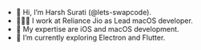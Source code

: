 - 👋 Hi, I’m Harsh Surati (@lets-swapcode).
- 👨🏻‍💻 I work at Reliance Jio as Lead macOS developer.
- 💞️ My expertise are iOS and macOS development.
- 🌱 I’m currently exploring Electron and Flutter. 

<!---
lets-swapcode/lets-swapcode is a ✨ special ✨ repository because its `README.md` (this file) appears on your GitHub profile.
You can click the Preview link to take a look at your changes.
--->
